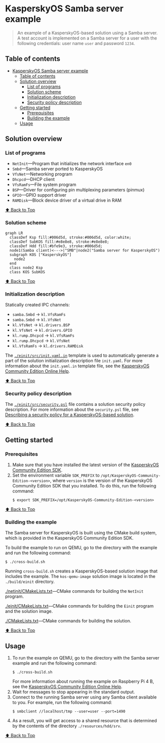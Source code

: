 # KasperskyOS Samba server example

> An example of a KasperskyOS-based solution using a Samba server. A test account is implemented on a Samba server for a user with the following credentials: user name `user` and password `1234`.

## Table of contents
- [KasperskyOS Samba server example](#kasperskyos-samba-server-example)
  - [Table of contents](#table-of-contents)
  - [Solution overview](#solution-overview)
    - [List of programs](#list-of-programs)
    - [Solution scheme](#solution-scheme)
    - [Initialization description](#initialization-description)
    - [Security policy description](#security-policy-description)
  - [Getting started](#getting-started)
    - [Prerequisites](#prerequisites)
    - [Building the example](#building-the-example)
  - [Usage](#usage)

## Solution overview

### List of programs

* `NetInit`—Program that initializes the network interface `en0`
* `Smbd`—Samba server ported to KasperskyOS
* `VfsNet`—Networking program
* `Dhcpcd`—DHCP client
* `VfsRamFs`—File system program
* `BSP`—Driver for configuring pin multiplexing parameters (pinmux)
* `GPIO`—GPIO support driver
* `RAMDisk`—Block device driver of a virtual drive in RAM

[⬆ Back to Top](#Table-of-contents)

### Solution scheme

```mermaid
graph LR
  classDef Ksp fill:#006d5d, stroke:#006d5d, color:white;
  classDef SubKOS fill:#e8e8e8, stroke:#e8e8e8;
  classDef Hdd fill:#bfe9e3, stroke:#006d5d;
  node1(Samba client)<--->|"SMB"|node2("Samba server for KasperskyOS")
  subgraph KOS ["KasperskyOS"]
    node2
  end
  class node2 Ksp
  class KOS SubKOS
```

[⬆ Back to Top](#Table-of-contents)

### Initialization description

Statically created IPC channels:

* `samba.Smbd` → `kl.VfsRamFs`
* `samba.Smbd` → `kl.VfsNet`
* `kl.VfsNet` → `kl.drivers.BSP`
* `kl.VfsNet` → `kl.drivers.GPIO`
* `kl.rump.Dhcpcd` → `kl.VfsRamFs`
* `kl.rump.Dhcpcd` → `kl.VfsNet`
* `kl.VfsRamFs` → `kl.drivers.RAMDisk`

The [`./einit/src/init.yaml.in`](einit/src/init.yaml.in) template is used to automatically generate a part of the solution initialization description file `init.yaml`. For more information about the `init.yaml.in` template file, see the [KasperskyOS Community Edition Online Help](https://support.kaspersky.com/help/KCE/1.1/en-US/cmake_yaml_templates.htm).

[⬆ Back to Top](#Table-of-contents)

### Security policy description

The [`./einit/src/security.psl`](einit/src/security.psl) file contains a solution security policy description. For more information about the `security.psl` file, see [Describing a security policy for a KasperskyOS-based solution](https://support.kaspersky.com/help/KCE/1.1/en-US/ssp_descr.htm).

[⬆ Back to Top](#Table-of-contents)

## Getting started

### Prerequisites

1. Make sure that you have installed the latest version of the [KasperskyOS Community Edition SDK](https://os.kaspersky.com/development/).
1. Set the environment variable `SDK_PREFIX` to `/opt/KasperskyOS-Community-Edition-<version>`, where `version` is the version of the KasperskyOS Community Edition SDK that you installed. To do this, run the following command:
   ```
   $ export SDK_PREFIX=/opt/KasperskyOS-Community-Edition-<version>
   ```

[⬆ Back to Top](#Table-of-contents)

### Building the example

The Samba server for KasperskyOS is built using the CMake build system, which is provided in the KasperskyOS Community Edition SDK.

To build the example to run on QEMU, go to the directory with the example and run the following command:
```
$ ./cross-build.sh
```
Running `cross-build.sh` creates a KasperskyOS-based solution image that includes the example. The `kos-qemu-image` solution image is located in the `./build/einit` directory.

[./netinit/CMakeLists.txt](kos/examples/smbd/netinit/CMakeLists.txt)—CMake commands for building the `NetInit` program.

[./einit/CMakeLists.txt](kos/examples/smbd/einit/CMakeLists.txt)—CMake commands for building the `Einit` program and the solution image.

[./CMakeLists.txt](kos/examples/smbd/CMakeLists.txt)—CMake commands for building the solution.

[⬆ Back to Top](#Table-of-contents)

## Usage

1. To run the example on QEMU, go to the directory with the Samba server example and run the following command:
   ```
   $ ./cross-build.sh
   ```
   For more information about running the example on Raspberry Pi 4 B, see the [KasperskyOS Community Edition Online Help](https://support.kaspersky.com/help/KCE/1.1/en-US/running_sample_programs_rpi.htm).
1. Wait for messages to stop appearing in the standard output.
1. Connect to the running Samba server using any Samba client available to you. For example, run the following command:
   ```
   $ smbclient //localhost/tmp --user=user --port=1490
   ```
1. As a result, you will get access to a shared resource that is determined by the contents of the directory `./resources/hdd/srv`.

[⬆ Back to Top](#Table-of-contents)
